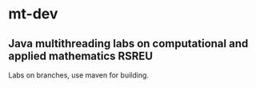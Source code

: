 # mt-dev

## Java multithreading labs on computational and applied mathematics RSREU

Labs on branches, use maven for building.